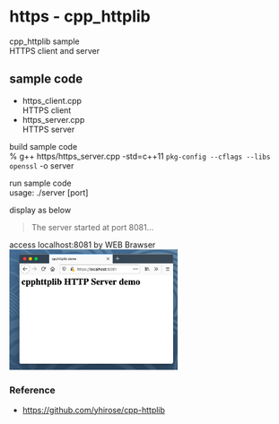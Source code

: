 https - cpp_httplib
===============

cpp_httplib sample <br/>
HTTPS client and server <br/>



## sample code
- https_client.cpp <br/>
HTTPS client <br/> 
- https_server.cpp <br/>
HTTPS server <br/>


build sample code<br/>
% g++ https/https_server.cpp -std=c++11  `pkg-config --cflags --libs openssl` -o server  <br/>

run sample code <br/>
usage: ./server [port] <br/>

display as below <br/>
> The server started at port 8081... <br/>

access localhost:8081 by WEB Brawser <br/>
<img src="https://raw.githubusercontent.com/ohwada/MAC_cpp_Samples/master/cpp_httplib/screenshot/firefox_https_server.png" width="300" />


### Reference <br/>
- https://github.com/yhirose/cpp-httplib 


